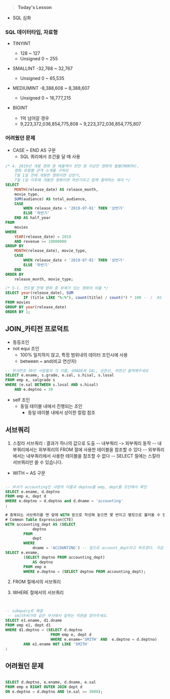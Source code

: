 >**Today's Lesson**
- SQL 심화


### SQL 데이터타입, 자료형
- TINYINT
  - 128 ~ 127
  - Unsigned 0 ~ 255
- SMALLINT
  -32,768 ~ 32,767
  - Unsigned 0 ~ 65,535
- MEDIUMINT
  -8,388,608 ~ 8,388,607
  - Unsigned 0 ~ 16,777,215

- BIGINT
  - 1억 넘어갈 경우
  - 9,223,372,036,854,775,808 ~ 9,223,372,036,854,775,807
 
### 어려웠던 문제
- CASE ~ END AS 구문
  - SQL 쿼리에서 조건을 달 때 사용

```sql
/* 4. 2019년 개봉 영화 중 매출액이 천만 원 이상인 영화의 월별(MONTH), 
	영화 유형별 관객 소계를 구하되
	7월 1일 전에 개봉한 영화이면 상반기,
	7월 1일 이후에 개봉한 영화이면 하반기라고 함께 출력하는 쿼리 */
SELECT 
    MONTH(release_date) AS release_month,
    movie_type,
    SUM(audience) AS total_audience,
    CASE 
        WHEN release_date < '2019-07-01' THEN '상반기'
        ELSE '하반기'
    END AS half_year
FROM 
    movies
WHERE 
    YEAR(release_date) = 2019
    AND revenue >= 10000000
GROUP BY 
    MONTH(release_date), movie_type, 
    CASE 
        WHEN release_date < '2019-07-01' THEN '상반기'
        ELSE '하반기'
    END
ORDER BY 
    release_month, movie_type;
```


```sql
/* 5-1. 연도별 전체 영화 중 부제가 있는 영화의 비율 */
SELECT year(release_date), SUM
		IF (title LIKE "%:%"), count(title) / count(*) * 100 -- /  AS '부제가 있는 영화의 개수'
FROM movies
GROUP BY year(release_date)
ORDER BY 1;


```

## JOIN_카티전 프로덕트
- 동등조인
- not equi 조인
  - 100% 일치하지 않고, 특정 범위내의 데이터 조인시에 사용
  - between ~ and(비교 연산자)
```sql
-- 부서번호 30인 사람들의 각 이름, GRADE와 SAL, 상한선, 하한선 출력해주세요
SELECT e.ename, s.grade, e.sal, s.hisal, s.losal
FROM emp e, salgrade s
WHERE (e.sal BETWEEN s.losal AND s.hisal)
	AND e.deptno = 30
```


- self 조인 
  - 동일 테이블 내에서 진행되는 조인
	- 동일 테이블 내에서 상이한 칼럼 참조

 ## 서브쿼리
1. 스칼라 서브쿼리 : 결과가 하나의 값으로 도출
-- 내부쿼리 -> 외부쿼리 동작
-- 내부쿼리에서는 외부쿼리의 FROM 절에 사용한 테이블을 참조할 수 있다
-- 외부쿼리에서는 내부쿼리에서 사용한 테이블을 참조할 수 없다
-- SELECT 절에는 스칼라 서브쿼리만 쓸 수 있습니다.
   
- WITH ~ AS 구문

```sql

-- 부서가 accounting인 사람의 이름과 deptno를 emp, dept를 조인해서 확인
SELECT e.ename, d.deptno
FROM emp e, dept d
WHERE e.deptno = d.deptno and d.dname = 'accounting'
;

# 중복되는 서브쿼리를 맨 앞에 WITH 문으로 작성해 놓으면 몇 번이고 별칭으로 불러올 수 있음
# Common Table Expression(CTE)
WITH accounting_dept AS (SELECT 
            deptno
        FROM
            dept
        WHERE
            dname = 'ACCOUNTING') -- 앞으로 account_dept라고 부르겠다. 지금 문장 안에서
SELECT e.ename, 
		(SELECT deptno FROM accounting_dept) 
			AS deptno 
        FROM emp e 
		WHERE e.deptno = (SELECT deptno FROM accounting_dept);
```

2. FROM 절에서의 서브쿼리



3. WHERE 절에서의 서브쿼리
```sql


-- subquery로 해결
 -- smith씨가와 같은 부서에서 일하는 직원을 찾아주세요.
SELECT e1.ename, d1.dname
FROM emp e1, dept d1
WHERE d1.deptno = (SELECT d.deptno
					FROM emp e, dept d
					WHERE e.ename='SMITH' AND  e.deptno = d.deptno)
		AND e1.ename NOT LIKE 'SMITH'
;


```

## 어려웠던 문제

```sql

SELECT d.deptno, e.ename, d.dname, e.sal
FROM emp e RIGHT OUTER JOIN dept d 
ON e.deptno = d.deptno AND (e.sal >= 3000);

```

